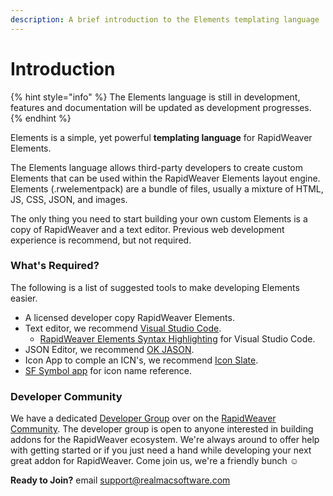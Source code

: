 ```yaml
---
description: A brief introduction to the Elements templating language
---
```


# Introduction

{% hint style="info" %}
The Elements language is still in development, features and documentation will be updated as development progresses.
{% endhint %}

Elements is a simple, yet powerful **templating language** for RapidWeaver Elements.

The Elements language allows third-party developers to create custom Elements that can be used within the RapidWeaver Elements layout engine. Elements (.rwelementpack) are a bundle of files, usually a mixture of HTML, JS, CSS, JSON, and images.

The only thing you need to start building your own custom Elements is a copy of RapidWeaver and a text editor. Previous web development experience is recommend, but not required.

### What's Required?

The following is a list of suggested tools to make developing Elements easier.

* A licensed developer copy RapidWeaver Elements.
* Text editor, we recommend [Visual Studio Code](https://code.visualstudio.com).
  * [RapidWeaver Elements Syntax Highlighting](https://github.com/realmacsoftware/rapidweaver-elements-syntax-highlighting) for Visual Studio Code.&#x20;
* JSON Editor, we recommend [OK JASON](https://okjson.app).
* Icon App to comple an ICN's, we recommend [Icon Slate](https://www.kodlian.com/apps/icon-slate).
* [SF Symbol app](https://developer.apple.com/sf-symbols/) for icon name reference.

### Developer Community

We have a dedicated [Developer Group](https://community.realmacsoftware.com/s/developer/) over on the [RapidWeaver Community](https://community.realmacsoftware.com/). The developer group is open to anyone interested in building addons for the RapidWeaver ecosystem. We're always around to offer help with getting started or if you just need a hand while developing your next great addon for RapidWeaver. Come join us, we're a friendly bunch ☺️

**Ready to Join?** email support@realmacsoftware.com

